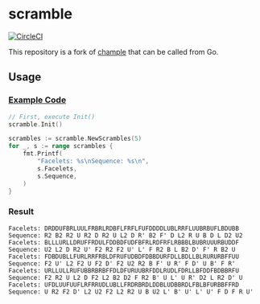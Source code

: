 # scramble

[![CircleCI](https://circleci.com/gh/biohuns/scramble.svg?style=svg)](https://circleci.com/gh/biohuns/scramble)

This repository is a fork of [chample](https://github.com/kotarot/chample) that can be called from Go.

## Usage

### [Example Code](https://github.com/biohuns/scramble/blob/master/_example/main.go)

```go
// First, execute Init()
scramble.Init()

scrambles := scramble.NewScrambles(5)
for _, s := range scrambles {
    fmt.Printf(
        "Facelets: %s\nSequence: %s\n",
        s.Facelets,
        s.Sequence,
    )
}
```

### Result

```console
Facelets: DRDDUFBRLUULFRBRLRDBFLFRFLFUFDDDDLUBLRRFLUUBRBUFLBDUBB
Sequence: R2 B2 R2 U R2 D R2 U L2 D R' B2 F' D L2 R U B D L D2 U2
Facelets: BLLLURLLDRUFFRDULFDDBDFUDFBFRLRDFRFLRBBBLBUBRUUURBUDDF
Sequence: U2 L2 D R2 U' F2 R2 F2 U' L' F R2 B L B2 D' F' R B2 U
Facelets: FDBDUBLLFURLRRFRBLDFRUFUDBDFDBBDURFDLLBDLLBLRURURBFFUU
Sequence: F2 U' L2 F2 U F2 D' F2 U2 R2 B F' U R' F D' U B' F R'
Facelets: URLLULLRUFUBBRBRBFFDLDFURUUBRFDDLRUDLFDRLLBFDDFBDBBRFU
Sequence: F2 R2 U L2 D F2 L2 B2 D2 F R2 B' U L' U R' D2 L R2 D' U
Facelets: UFDLUUFUUFLRFRRUDLUBLLFRDRBRDLDDBLUDBBRDLFBLBFURBBFFRD
Sequence: U R2 F2 D' L2 U2 F2 L2 R2 U B U2 L' B' U' L' U' F D F R U'
```
